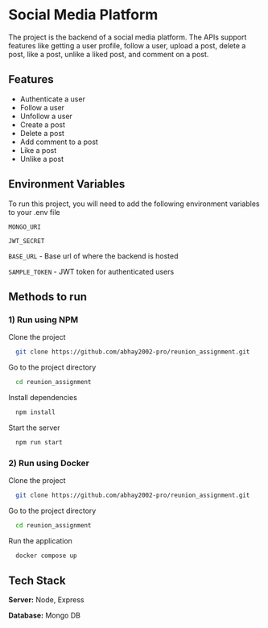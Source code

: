 
# Social Media Platform

The project is the backend of a social media platform. The APIs support features like getting a user profile, follow a user, upload a post, delete a post, like a post, unlike a liked post, and comment on a post.


## Features

- Authenticate a user
- Follow a user
- Unfollow a user
- Create a post
- Delete a post
- Add comment to a post
- Like a post
- Unlike a post


## Environment Variables

To run this project, you will need to add the following environment variables to your .env file

`MONGO_URI`

`JWT_SECRET`

`BASE_URL` - Base url of where the backend is hosted

`SAMPLE_TOKEN` - JWT token for authenticated users

## Methods to run

### 1) Run using NPM

Clone the project

```bash
  git clone https://github.com/abhay2002-pro/reunion_assignment.git
```

Go to the project directory

```bash
  cd reunion_assignment
```

Install dependencies

```bash
  npm install
```

Start the server

```bash
  npm run start
```

### 2) Run using Docker

Clone the project

```bash
  git clone https://github.com/abhay2002-pro/reunion_assignment.git
```

Go to the project directory

```bash
  cd reunion_assignment
```

Run the application

```bash
  docker compose up
```


## Tech Stack

**Server:** Node, Express

**Database:** Mongo DB

